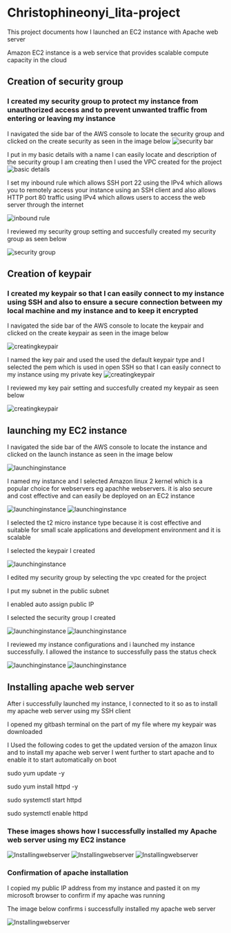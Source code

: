 # Christophineonyi_lita-project
This project documents how I launched an EC2 instance with Apache web server
 
 Amazon EC2 instance is a web service that provides scalable compute capacity in the cloud
## Creation of security group
### I created my security group to protect my instance from unauthorized access and to prevent unwanted traffic from entering or leaving my instance

I navigated the side bar of the AWS console to locate the security group and clicked on the create security as seen in the image below
![security bar](/CreatingSG_1.png)

 I put in my basic details with a name I can easily locate and description of the security group I am creating then I used the VPC created for the project 
![basic details](/CreatingSG_2.png)

I set my inbound rule which allows SSH port 22 using the IPv4 which allows you to remotely access your instance using an SSH client and also allows HTTP port 80 traffic using IPv4 which allows users to access the web server through the internet

![inbound rule](/CreatingSG_3.png)

I reviewed my security group setting and succesfully created my security group as seen below

![security group](/CreatingSG_4.png)
## Creation of keypair
### I created my keypair so that I can easily connect to my instance using SSH and also to ensure a secure connection between my local machine and my instance and to keep it encrypted

I navigated the side bar of the AWS console to locate the keypair and clicked on the create keypair as seen in the image below

![creatingkeypair](/CreatingKP_1.png)

I named the key pair and used the used the default keypair type and I selected the pem which is used in open SSH so that I can easily connect to my instance using my private key 
![creatingkeypair](/CreatingKP_2.png)

I reviewed my key pair setting and succesfully created my keypair as seen below

![creatingkeypair](/CreatingKP_3.png)
## launching my EC2 instance
I navigated the side bar of the AWS console to locate the instance and clicked on the launch instance as seen in the image below

![launchinginstance](/Launchinginstance_1.png)

I named my instance and I selected Amazon linux 2 kernel which is a popular choice for webservers eg apachhe webservers. it is also secure and cost effective and can easily be deployed on an EC2 instance

![launchinginstance](/Launchinginstance_2.png)
![launchinginstance](/Launchinginstance_3.png)

I selected the t2 micro instance type because it is cost effective and suitable for small scale applications and development environment and it is scalable
  
I selected the keypair I created

![launchinginstance](/Launchinginstance_4.png)

I edited my security group by selecting the vpc created for the project

I put my subnet in the public subnet

I enabled auto assign public IP

I selected the security group I created

![launchinginstance](/Launchinginstance_5.png)
![launchinginstance](/Launchinginstance_6.png)

I reviewed my instance configurations and i launched my instance successfully. I allowed the instance to successfully pass the status check

![launchinginstance](/Launchinginstance_7.png)
![launchinginstance](/Launchinginstance_8.png)

## Installing apache web server

After i successfully launched my instance, I connected to it so as to install my apache web server using my SSH client

I opened my gitbash terminal on the part of my file where my keypair was downloaded

I Used the following codes to get the updated version of the amazon linux and to install my apache web server I went further to start apache and to enable it to start automatically on boot

sudo yum update -y

sudo yum install httpd -y

sudo systemctl start httpd

sudo systemctl enable httpd

### These images shows how I successfully installed my Apache web server using my EC2 instance
![Installingwebserver](/Apacheweb_1.png)
![Installingwebserver](/Apacheweb_2.png)
![Installingwebserver](/Apacheweb_3.png)

### Confirmation of apache installation
I copied my public IP address from my instance and pasted it on my microsoft browser to confirm if my apache was running 

The image below confirms i successfully installed my apache web server

![Installingwebserver](/Apacheweb_4.png)











